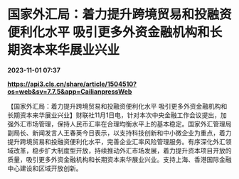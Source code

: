 # 国家外汇局：着力提升跨境贸易和投融资便利化水平 吸引更多外资金融机构和长期资本来华展业兴业

**2023-11-01 07:37**

**https://api3.cls.cn/share/article/1504510?os=web&sv=7.7.5&app=CailianpressWeb**

【国家外汇局：着力提升跨境贸易和投融资便利化水平 吸引更多外资金融机构和长期资本来华展业兴业】财联社11月1日电，针对本次中央金融工作会议提出，加强外汇市场管理，保持人民币汇率在合理均衡水平上的基本稳定。国家外汇管理局副局长、新闻发言人王春英今日表示，以支持科技创新和中小微企业为重点，着力提升跨境贸易和投融资便利化水平，完善企业汇率风险管理服务。有序深化外汇领域改革，稳步扩大制度型开放，持续推动外汇市场发展，着力提升资本项目开放的质量，吸引更多外资金融机构和长期资本来华展业兴业。支持上海、香港国际金融中心建设和区域开放创新。